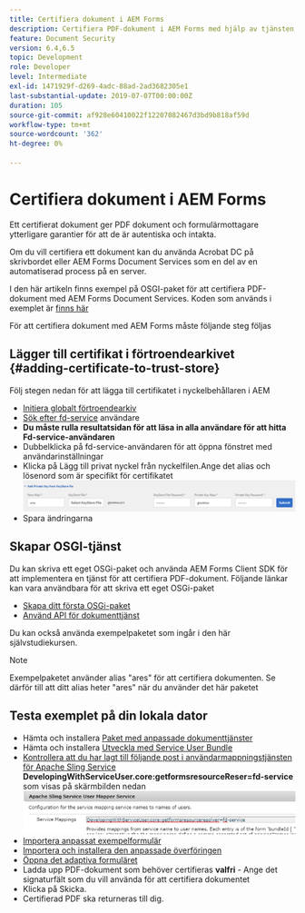 ```yaml
---
title: Certifiera dokument i AEM Forms
description: Certifiera PDF-dokument i AEM Forms med hjälp av tjänsten Dokumentsäkerhet
feature: Document Security
version: 6.4,6.5
topic: Development
role: Developer
level: Intermediate
exl-id: 1471929f-d269-4adc-88ad-2ad3682305e1
last-substantial-update: 2019-07-07T00:00:00Z
duration: 105
source-git-commit: af928e60410022f12207082467d3bd9b818af59d
workflow-type: tm+mt
source-wordcount: '362'
ht-degree: 0%

---
```


# Certifiera dokument i AEM Forms

Ett certifierat dokument ger PDF dokument och formulärmottagare ytterligare garantier för att de är autentiska och intakta.

Om du vill certifiera ett dokument kan du använda Acrobat DC på skrivbordet eller AEM Forms Document Services som en del av en automatiserad process på en server.

I den här artikeln finns exempel på OSGI-paket för att certifiera PDF-dokument med AEM Forms Document Services. Koden som används i exemplet är [finns här](https://helpx.adobe.com/experience-manager/6-4/forms/using/aem-document-services-programmatically.html)

För att certifiera dokument med AEM Forms måste följande steg följas

## Lägger till certifikat i förtroendearkivet {#adding-certificate-to-trust-store}

Följ stegen nedan för att lägga till certifikatet i nyckelbehållaren i AEM

* [Initiera globalt förtroendearkiv](http://localhost:4502/libs/granite/security/content/truststore.html)
* [Sök efter fd-service](http://localhost:4502/security/users.html) användare
* **Du måste rulla resultatsidan för att läsa in alla användare för att hitta Fd-service-användaren**
* Dubbelklicka på fd-service-användaren för att öppna fönstret med användarinställningar
* Klicka på Lägg till privat nyckel från nyckelfilen.Ange det alias och lösenord som är specifikt för certifikatet
  ![add-certificate](assets/adding-certificate-keystore.PNG)
* Spara ändringarna

## Skapar OSGI-tjänst

Du kan skriva ett eget OSGi-paket och använda AEM Forms Client SDK för att implementera en tjänst för att certifiera PDF-dokument. Följande länkar kan vara användbara för att skriva ett eget OSGi-paket

* [Skapa ditt första OSGi-paket](https://helpx.adobe.com/experience-manager/using/maven_arch13.html)
* [Använd API för dokumenttjänst](https://helpx.adobe.com/experience-manager/6-4/forms/using/aem-document-services-programmatically.html)

Du kan också använda exempelpaketet som ingår i den här självstudiekursen.

>[!NOTE]
>
>Exempelpaketet använder alias &quot;ares&quot; för att certifiera dokumenten. Se därför till att ditt alias heter &quot;ares&quot; när du använder det här paketet

## Testa exemplet på din lokala dator

* Hämta och installera [Paket med anpassade dokumenttjänster](/help/forms/assets/common-osgi-bundles/AEMFormsDocumentServices.core-1.0-SNAPSHOT.jar)
* Hämta och installera [Utveckla med Service User Bundle](/help/forms/assets/common-osgi-bundles/DevelopingWithServiceUser.jar)
* [Kontrollera att du har lagt till följande post i användarmappningstjänsten för Apache Sling Service](http://localhost:4502/system/console/configMgr)
  **DevelopingWithServiceUser.core:getformsresourceReser=fd-service** som visas på skärmbilden nedan
  ![User-Mapper](assets/user-mapper-service.PNG)
* [Importera anpassat exempelformulär](assets/certify-pdf-af.zip)
* [Importera och installera den anpassade överföringen](assets/custom-submit-certify.zip)
* [Öppna det adaptiva formuläret](http://localhost:4502/content/dam/formsanddocuments/certifypdf/jcr:content?wcmmode=disabled)
* Ladda upp PDF-dokument som behöver certifieras
  **valfri** - Ange det signaturfält som du vill använda för att certifiera dokumentet
* Klicka på Skicka.
* Certifierad PDF ska returneras till dig.
